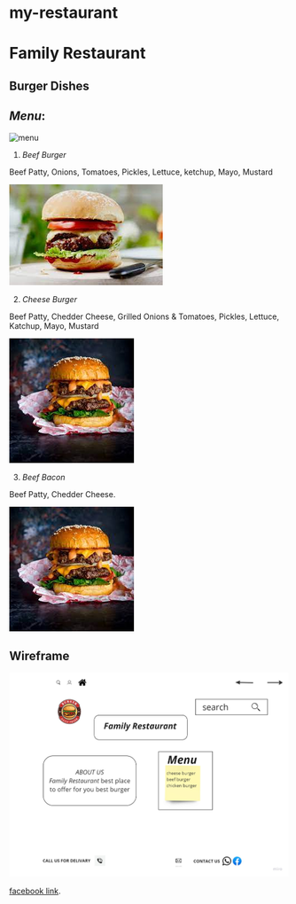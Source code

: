 # my-restaurant
# Family Restaurant
## Burger Dishes
## *Menu*:
![menu](https://www.chargerburger.com/wp-content/uploads/2019/09/charger-burger-menu.jpg)

 1. *Beef Burger*

 Beef Patty, Onions, Tomatoes, Pickles, Lettuce, ketchup, Mayo, Mustard


![](./y1.jpg)

 
 2. *Cheese Burger*

 Beef Patty, Chedder Cheese, Grilled Onions & Tomatoes, Pickles, Lettuce, Katchup, Mayo, Mustard


 
 ![](./y2.jpg)

 3. *Beef Bacon*

 Beef Patty, Chedder Cheese.


 ![](./y3'.jpg)

## Wireframe
![Wireframe](./Untitled%20(3).jpg)



[facebook link](https://ar-ar.facebook.com/).



